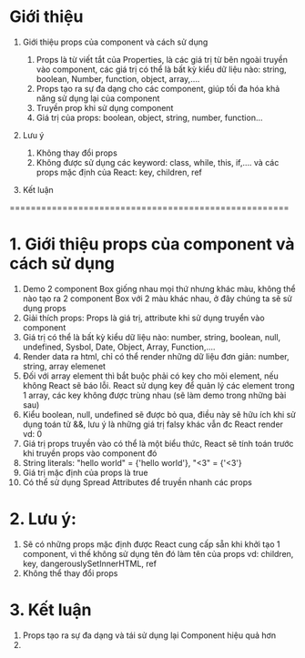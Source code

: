 # Giới thiệu

1. Giới thiệu props của component và cách sử dụng
    1. Props là từ viết tắt của Properties, là các giá trị từ bên ngoài truyền vào component, các giá trị có thể là bất kỳ kiểu dữ liệu nào: string, boolean, Number, function, object, array,….
    2. Props tạo ra sự đa dạng cho các component, giúp tối đa hóa khả năng sử dụng lại của component
    3. Truyền prop khi sử dụng component
    4. Giá trị của props: boolean, object, string, number, function…

2. Lưu ý
    1. Không thay đổi props 
    2. Không được sử dụng các keyword: class, while, this, if,…. và các props mặc định của React: key, children, ref

3. Kết luận

=====================================================
# 1. Giới thiệu props của component và cách sử dụng
1. Demo 2 component Box giống nhau mọi thứ nhưng khác màu, không thể nào tạo ra 2 component Box với 2 màu khác nhau, ở đây chúng ta sẽ sử dụng props
2. Giải thích props: Props là giá trị, attribute khi sử dụng truyển vào component
3. Giá trị có thể là bất kỳ kiểu dữ liệu nào: number, string, boolean, null, undefined, Sysbol, Date, Object, Array, Function,....
4. Render data ra html, chỉ có thể render những dữ liệu đơn giản: number, string, array elemenet
5. Đối với array element thì bắt buộc phải có key cho mõi element, nếu không React sẽ báo lỗi. React sử dụng key để quản lý các element trong 1 array, các key không được trùng nhau (sẽ làm demo trong những bài sau)
6. Kiểu boolean, null, undefined sẽ được bỏ qua, điều này sẽ hữu ích khi sử dụng toán tử &&, lưu ý là những giá trị falsy khác vẫn đc React render vd: 0
7. Giá trị props truyền vào có thể là một biểu thức, React sẽ tính toán trước khi truyền props vào component đó
8. String literals: "hello world" = {'hello world'}, "&lt;3" = {'<3'}
9. Giá trị mặc định của props là true
10. Có thể sử dụng Spread Attributes để truyền nhanh các props
 

# 2. Lưu ý:
1. Sẽ có những props mặc định được React cung cấp sẵn khi khởi tạo 1 component, vì thế không sử dụng tên đó làm tên của props vd: children, key, dangerouslySetInnerHTML, ref
2. Không thể thay đổi props


# 3. Kết luận

1. Props tạo ra sự đa dạng và tái sử dụng lại Component hiệu quả hơn
2. 